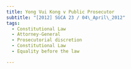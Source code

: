 ```yaml
---
title: Yong Vui Kong v Public Prosecutor
subtitle: "[2012] SGCA 23 / 04\_April\_2012"
tags:
  - Constitutional Law
  - Attorney-General
  - Prosecutorial discretion
  - Constitutional Law
  - Equality before the law

---
```


